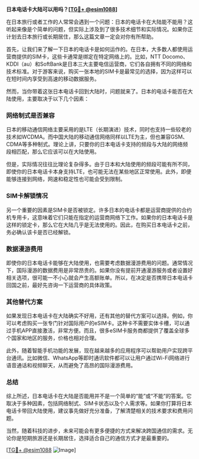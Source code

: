 **日本电话卡大陆可以用吗？[[TG💪+ @esim1088](https://t.me/s/esim1088)]**

在日本旅行或者工作的人常常会遇到一个问题：日本的电话卡在大陆能不能用？这听起来像是个简单的问题，但实际上涉及到了很多技术细节和实际情况。如果你正计划去日本旅行或长期居住，那么这篇文章一定会对你有所帮助。

首先，让我们来了解一下日本的电话卡是如何运作的。在日本，大多数人都使用运营商提供的SIM卡，这些卡通常是绑定在特定网络上的。比如，NTT Docomo、KDDI（au）和SoftBank是日本三大主要电信运营商，它们各自拥有不同的网络和技术标准。对于游客来说，购买一张本地的SIM卡是最常见的选择，因为这样可以在短时间内享受到高速的移动数据服务。

然而，当你带着这张日本电话卡回到大陆时，问题就来了。日本的电话卡能否在大陆使用，主要取决于以下几个因素：

### 网络制式是否兼容

日本的移动通信网络主要采用的是LTE（长期演进）技术，同时也支持一些较老的技术如WCDMA。而中国大陆的移动通信网络同样以LTE为主，但也兼容GSM、CDMA等多种制式。理论上讲，只要你的日本电话卡支持的频段与大陆的网络频段相匹配，那么它应该可以在大陆使用。

但是，实际情况往往比理论复杂得多。由于日本和大陆使用的频段可能有所不同，即使你的日本电话卡本身支持LTE，也可能无法在某些地区正常使用。此外，即便能够连接到网络，网速和稳定性也可能会受到限制。

### SIM卡解锁情况

另一个重要的因素是SIM卡是否被锁定。许多日本的电话卡都是运营商提供的合约机专用卡，这意味着它们只能在指定的运营商网络下工作。如果你的日本电话卡是这样的锁定卡，那么它在大陆几乎是无法使用的。因此，在购买日本电话卡之前，务必确认该卡是否已经解锁。

### 数据漫游费用

即使你的日本电话卡能够在大陆使用，也需要考虑数据漫游费用的问题。通常情况下，国际漫游的数据费用是非常昂贵的。如果你没有提前开通漫游服务或者设置好相关选项，很可能一不小心就会产生高额账单。所以，在决定是否携带日本电话卡回国之前，最好先咨询一下运营商的具体政策。

### 其他替代方案

如果发现日本电话卡在大陆确实不好用，还有其他的替代方案可以选择。例如，你可以考虑购买一张专门针对国际用户的eSIM卡。这种卡不需要实体卡槽，可以通过手机APP直接激活，非常方便。而且，很多eSIM卡服务商都提供了覆盖全球多个国家和地区的服务，价格也相对合理。

此外，随着智能手机功能的发展，现在越来越多的应用程序可以帮助用户实现跨平台通讯。比如微信、WhatsApp等即时通讯软件都可以让用户通过Wi-Fi网络进行语音通话和视频聊天，从而避免了高昂的国际漫游费用。

### 总结

综上所述，日本电话卡在大陆是否能用并不是一个简单的“能”或“不能”的答案。它取决于多种因素，包括网络制式、SIM卡状态以及个人需求等。如果你打算将日本电话卡带回大陆使用，建议事先做好充分准备，了解清楚相关的技术要求和费用问题。

当然，随着科技的进步，未来可能会有更多便捷的方式来解决跨国通信的需求。无论你是短期旅游还是长期居住，选择适合自己的通信方式才是最重要的。

[[TG💪+ @esim1088](https://t.me/s/esim1088) ![Image](https://i.postimg.cc/4NQfJmqS/Snipaste-2025-05-13-00-14-12.png)]